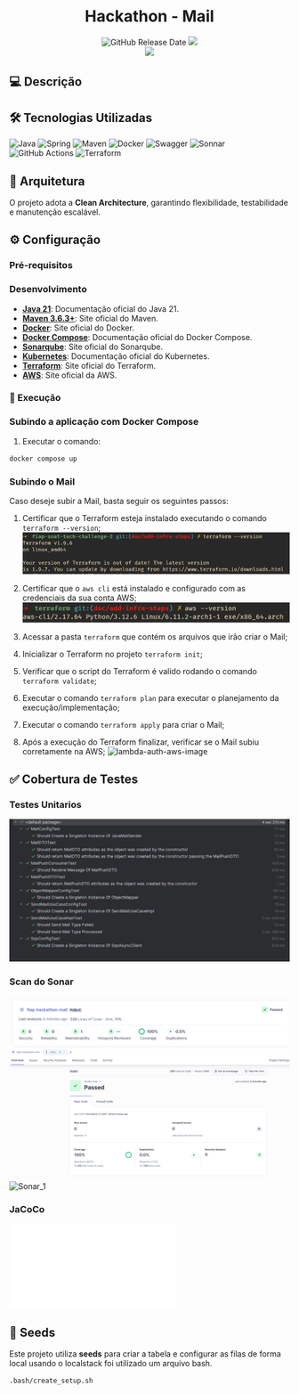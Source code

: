 <div align="center">

# Hackathon - Mail

![GitHub Release Date](https://img.shields.io/badge/Release%20Date-Fevereiro%202025-yellowgreen)
![](https://img.shields.io/badge/Status-Em%20Desenvolvimento-yellowgreen)
<br>
![](https://img.shields.io/badge/Version-%20v1.0.0-brightgreen)
</div>

## 💻 Descrição

## 🛠 Tecnologias Utilizadas

![Java](https://img.shields.io/badge/java_21-%23ED8B00.svg?style=for-the-badge&logo=openjdk&logoColor=white)
![Spring](https://img.shields.io/badge/spring_3-%236DB33F.svg?style=for-the-badge&logo=springboot&logoColor=white)
![Maven](https://img.shields.io/badge/Apache%20Maven-C71A36.svg?style=for-the-badge&logo=Apache-Maven&logoColor=white)
![Docker](https://img.shields.io/badge/Docker-2496ED?style=for-the-badge&logo=docker&logoColor=white)
![Swagger](https://img.shields.io/badge/Swagger-85EA2D?style=for-the-badge&logo=swagger&logoColor=white)
![Sonnar](https://img.shields.io/badge/Sonar-FD3456.svg?style=for-the-badge&logo=Sonar&logoColor=white)
![GitHub Actions](https://img.shields.io/badge/GitHub%20Actions-2088FF.svg?style=for-the-badge&logo=GitHub-Actions&logoColor=white)
![Terraform](https://img.shields.io/badge/Terraform-7B42BC?style=for-the-badge&logo=terraform&logoColor=white)

## 💫 Arquitetura

O projeto adota a **Clean Architecture**, garantindo flexibilidade, testabilidade e manutenção escalável.

## ⚙️ Configuração

### Pré-requisitos

### Desenvolvimento

- **[Java 21](https://docs.oracle.com/en/java/javase/21/)**: Documentação oficial do Java 21.
- **[Maven 3.6.3+](https://maven.apache.org/)**: Site oficial do Maven.
- **[Docker](https://www.docker.com/)**: Site oficial do Docker.
- **[Docker Compose](https://docs.docker.com/compose/)**: Documentação oficial do Docker Compose.
- **[Sonarqube](https://www.sonarsource.com/products/sonarqube/)**: Site oficial do Sonarqube.
- **[Kubernetes](https://kubernetes.io/pt-br/docs/home/)**: Documentação oficial do Kubernetes.
- **[Terraform](https://www.terraform.io/)**: Site oficial do Terraform.
- **[AWS](https://aws.amazon.com/pt/)**: Site oficial da AWS.

### 🚀 Execução

### Subindo a aplicação com Docker Compose

1. Executar o comando:

```sh
docker compose up
```

### Subindo o Mail
Caso deseje subir a Mail, basta seguir os seguintes passos:

1. Certificar que o Terraform esteja instalado executando o comando `terraform --version`;
   ![terraform-version](./assets/terraform-version.png)

2. Certificar que o `aws cli` está instalado e configurado com as credenciais da sua conta AWS;
   ![aws-cli-version](./assets/aws-cli-version.png)

3. Acessar a pasta `terraform` que contém os arquivos que irão criar o Mail;
4. Inicializar o Terraform no projeto `terraform init`;
5. Verificar que o script do Terraform é valido rodando o comando `terraform validate`;
6. Executar o comando `terraform plan` para executar o planejamento da execução/implementação;
7. Executar o comando `terraform apply` para criar o Mail;
8. Após a execução do Terraform finalizar, verificar se o Mail subiu corretamente na AWS;
   ![lambda-auth-aws-image]()

## ✅ Cobertura de Testes

### Testes Unitarios
![unit-test](./assets/unit_test_mail.png)

### Scan do Sonar
![Sonar_1](./assets/sonar_mail_1.png)
![Sonar_1](./assets/sonar_mail_2.png)
![Sonar_1](./assets/sonar_mail_3.png)

### JaCoCo
![JaCoCo](./coverage/fiap-hackathon-mail.html)

## 🎲 Seeds

Este projeto utiliza **seeds** para criar a tabela e configurar as filas de forma local usando o localstack foi utilizado um arquivo bash.
```bash
.bash/create_setup.sh
```